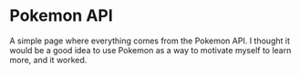 # Pokemon API

A simple page where everything comes from the Pokemon API. I thought it would be a good idea to use Pokemon as a way to motivate myself to learn more, and it worked.
